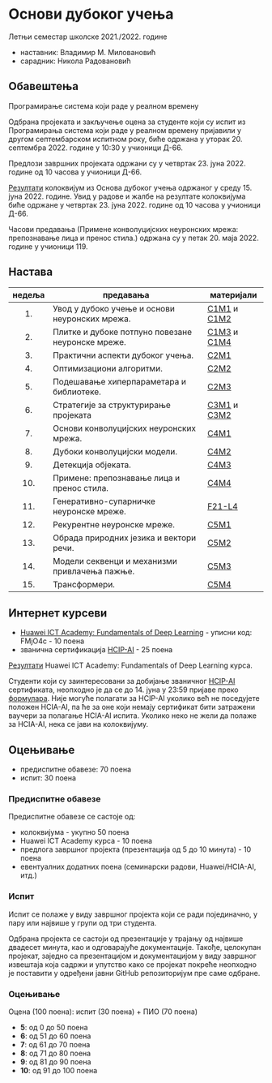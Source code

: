 # Основи дубоког учења

Летњи семестар школске 2021./2022. године
* наставник: Владимир М. Миловановић
* сарадник: Никола Радовановић

## Обавештења

Програмирање система који раде у реалном времену

Одбрана пројеката и закључење оцена за студенте који су испит из Програмирања система који раде у реалном времену пријавили у другом септембарском испитном року, биће одржана у уторак 20. септембра 2022. године у 10:30 у учионици Д-66.

Предлози завршних пројеката одржани су у четвртак 23. јуна 2022. године од 10 часова у учионици Д-66.

[Резултати](https://docs.google.com/spreadsheets/d/1_AmBhgif2AVoadrnCksmKhYxyTy0ZBFe8XNZC_B8v-U) колоквијум из Основа дубоког учења одржаног у среду 15. јуна 2022. године. Увид у радове и жалбе на резултате колоквијума биће одржане у четвртак 23. јуна 2022. године од 10 часова у учионици Д-66.

Часови предавања (Примене конволуцијских неуронских мрежа: препознавање лица и пренос стила.) одржана су у петак 20. маја 2022. године у учионици 119.

## Настава

недеља |                     предавања                    |          материјали
:----: | ------------------------------------------------ | ----------------------------
  1\.  | Увод у дубоко учење и основи неуронских мрежа.   | [C1M1][C1M1] и [C1M2][C1M2]
  2\.  | Плитке и дубоке потпуно повезане неуронске мреже.| [C1M3][C1M3] и [C1M4][C1M4]
  3\.  | Практични аспекти дубоког учења.                 | [C2M1][C2M1]
  4\.  | Оптимизациони алгоритми.                         | [C2M2][C2M2]
  5\.  | Подешавање хиперпараметара и библиотеке.         | [C2M3][C2M3]
  6\.  | Стратегије за структурирање пројеката            | [C3M1][C3M1] и [C3M2][C3M2]
  7\.  | Основи конволуцијских неуронских мрежа.          | [C4M1][C4M1]
  8\.  | Дубоки конволуцијски модели.                     | [C4M2][C4M2]
  9\.  | Детекција објеката.                              | [C4M3][C4M3]
 10\.  | Примене: препознавање лица и пренос стила.       | [C4M4][C4M4]
 11\.  | Генеративно-супарничке неуронске мреже.          | [F21-L4][F21-L4]
 12\.  | Рекурентне неуронске мреже.                      | [C5M1][C5M1]
 13\.  | Обрада природних језика и вектори речи.          | [C5M2][C5M2]
 14\.  | Модели секвенци и механизми привлачења пажње.    | [C5M3][C5M3]
 15\.  | Трансформери.                                    | [C5M4][C5M4]

[C1M1]: https://cs230.stanford.edu/files/C1M1.pdf
[C1M2]: https://cs230.stanford.edu/files/C1M2.pdf
[C1M3]: https://cs230.stanford.edu/files/C1M3.pdf
[C1M4]: https://cs230.stanford.edu/files/C1M4.pdf
[C2M1]: https://cs230.stanford.edu/files/C2M1.pdf
[C2M2]: https://cs230.stanford.edu/files/C2M2.pdf
[C2M3]: https://cs230.stanford.edu/files/C2M3.pdf
[C3M1]: https://cs230.stanford.edu/files/C3M1.pdf
[C3M2]: https://cs230.stanford.edu/files/C3M2.pdf
[C4M1]: https://cs230.stanford.edu/files/C4M1.pdf
[C4M2]: https://cs230.stanford.edu/files/C4M2.pdf
[C4M3]: https://cs230.stanford.edu/files/C4M3.pdf
[C4M4]: https://cs230.stanford.edu/files/C4M4.pdf
[C5M1]: https://cs230.stanford.edu/files/C5M1.pdf
[C5M2]: https://cs230.stanford.edu/files/C5M2.pdf
[C5M3]: https://cs230.stanford.edu/files/C5M3.pdf
[C5M4]: https://cs230.stanford.edu/files/C5M4.pdf

[F21-L1]: https://cs230.stanford.edu/syllabus/fall_2021/lecture_1.pdf
[F21-L2]: https://cs230.stanford.edu/syllabus/fall_2021/lecture_2.pdf
[F21-L4]: https://cs230.stanford.edu/syllabus/fall_2021/lecture_4.pdf
[F21-L5]: https://cs230.stanford.edu/syllabus/fall_2021/lecture_5.pdf
[F21-L7]: https://cs230.stanford.edu/syllabus/fall_2021/lecture_7.pdf
[F21-L9]: https://cs230.stanford.edu/syllabus/fall_2021/lecture_9.pdf

## Интернет курсеви

* [Huawei ICT Academy: Fundamentals of Deep Learning](https://uniportal.huawei.com/accounts/register.do?method=toRegister) - уписни код: FMjO4c - 10 поена
* званична сертификација [HCIP-AI](./Huawei/010102001901808059131409.pdf) - 25 поена

[Резултати](https://docs.google.com/spreadsheets/d/1RyvG7IVa4uybtXSHzngpcbnb8LEaEkFF4xU8CdShJMo) Huawei ICT Academy: Fundamentals of Deep Learning курса.

Студенти који су заинтересовани за добијање званичног [HCIP-AI](./Huawei/010102001901808059131409.pdf) сертификата, неопходно је да се до 14. јуна у 23:59 пријаве преко [формулара](https://docs.google.com/forms/d/e/1FAIpQLSe0yFvtZOzUZyyrwSO5gUh-5jG9yvlcUDIH1lHiOg3KT0XfNQ/viewform?usp=sf_link). Није могуће полагати за HCIP-AI уколико већ не поседујете положен HCIA-AI, па ће за оне који немају сертификат бити затражени ваучери за полагање HCIA-AI испита. Уколико неко не жели да полаже за HCIA-AI, нека се јави на колоквијуму.

## Оцењивање

* предиспитне обавезе: 70 поена
* испит: 30 поена

### Предиспитне обавезе

Предиспитне обавезе се састоје од:
* колоквијума - укупно 50 поена
* Huawei ICT Academy курса - 10 поена
* предлога завршног пројекта (презентација од 5 до 10 минута) - 10 поена
* евентуалних додатних поена (семинарски радови, Huawei/HCIA-AI, итд.)

### Испит

Испит се полаже у виду завршног пројекта који се ради појединачно, у пару или највише у групи од три студента.

Одбрана пројекта се састоји од презентације у трајању од највише двадесет минута, као и одговарајуће документације. Такође, целокупан пројекат, заједно са презентацијом и документацијом у виду завршног извештаја која садржи и упутство како се пројекат покреће неопходно је поставити у одређени јавни GitHub репозиторијум пре саме одбране.

### Оцењивање

Оцена (100 поена): испит (30 поена) + ПИО (70 поена)
* **5**: од 0 до 50 поена
* **6**: од 51 до 60 поена
* **7**: од 61 до 70 поена
* **8**: од 71 до 80 поена
* **9**: од 81 до 90 поена
* **10**: од 91 до 100 поена
